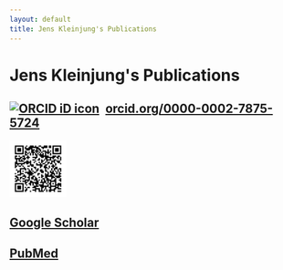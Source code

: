 ```yaml
---
layout: default
title: Jens Kleinjung's Publications
---
```


# Jens Kleinjung's Publications

## <a href="https://orcid.org/0000-0002-7875-5724" target="orcid.widget" rel="noopener noreferrer" style="vertical-align:top;"><img src="https://orcid.org/sites/default/files/images/orcid_16x16.png" style="width:1em;margin-right:.5em;" alt="ORCID iD icon">orcid.org/0000-0002-7875-5724</a>

<img src="./my_orcid_qrcode.png" alt="ORCID QR code" style="width: 100px;"/>

## [Google Scholar](https://scholar.google.co.uk/citations?user=ZIZ075AAAAAJ&hl=en)

## [PubMed](https://www.ncbi.nlm.nih.gov/sites/myncbi/1REtd0_NWY05n/bibliography/54157216/public/?sort=date&direction=ascending)
